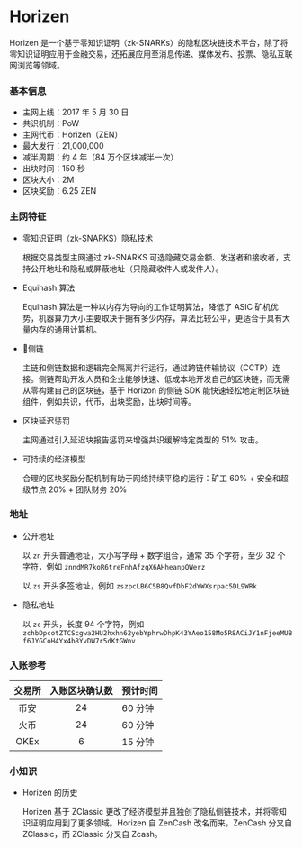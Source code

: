 # Horizen

Horizen 是一个基于零知识证明（zk-SNARKs）的隐私区块链技术平台，除了将零知识证明应用于金融交易，还拓展应用至消息传递、媒体发布、投票、隐私互联网浏览等领域。

### 基本信息

- 主网上线：2017 年 5 月 30 日
- 共识机制：PoW
- 主网代币：Horizen（ZEN）
- 最大发行：21,000,000
- 减半周期：约 4 年（84 万个区块减半一次）
- 出块时间：150 秒
- 区块大小：2M
- 区块奖励：6.25 ZEN

### 主网特征

- 零知识证明（zk-SNARKS）隐私技术

  根据交易类型主网通过 zk-SNARKS 可选隐藏交易金额、发送者和接收者，支持公开地址和隐私或屏蔽地址（只隐藏收件人或发件人）。

- Equihash 算法

  Equihash 算法是一种以内存为导向的工作证明算法，降低了 ASIC 矿机优势，机器算力大小主要取决于拥有多少内存，算法比较公平，更适合于具有大量内存的通用计算机。

- 侧链

  主链和侧链数据和逻辑完全隔离并行运行，通过跨链传输协议（CCTP）连接。侧链帮助开发人员和企业能够快速、低成本地开发自己的区块链，而无需从零构建自己的区块链，基于 Horizon 的侧链 SDK 能快速轻松地定制区块链组件，例如共识，代币，出块奖励，出块时间等。

- 区块延迟惩罚

  主网通过引入延迟块报告惩罚来增强共识缓解特定类型的 51% 攻击。

- 可持续的经济模型

  合理的区块奖励分配机制有助于网络持续平稳的运行：矿工 60% + 安全和超级节点 20% + 团队财务 20%

### 地址

- 公开地址

  以 `zn` 开头普通地址，大小写字母 + 数字组合，通常 35 个字符，至少 32 个字符，例如 `znndMR7koR6treFnhAfzqX6AHheanpQWerz`

  以 `zs` 开头多签地址，例如 `zszpcLB6C5B8QvfDbF2dYWXsrpac5DL9WRk`

- 隐私地址

  以 `zc` 开头，长度 94 个字符，例如 `zchbDpcotZTCScgwa2HU2hxhn62yebYphrwDhpK43YAeo158Mo5R8ACiJY1nFjeeMUBf6JYGCoH4Yx4b8YvDW7r5dKtGWnv`

### 入账参考

| 交易所 | 入账区块确认数 | 预计时间 |
| :-----: | :----: | :---- |
| 币安 | 24 | 60 分钟 |
| 火币 | 24 | 60 分钟 |
| OKEx | 6 | 15 分钟 |

### 小知识

- Horizen 的历史

  Horizen 基于 ZClassic 更改了经济模型并且独创了隐私侧链技术，并将零知识证明应用到了更多领域。Horizen 自 ZenCash 改名而来，ZenCash 分叉自 ZClassic，而 ZClassic 分叉自 Zcash。
